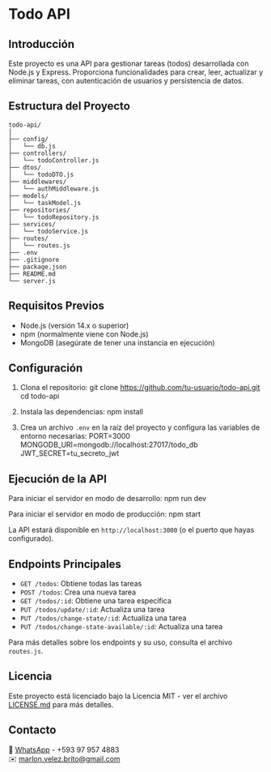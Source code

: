 # Todo API

## Introducción

Este proyecto es una API para gestionar tareas (todos) desarrollada con Node.js y Express. Proporciona funcionalidades para crear, leer, actualizar y eliminar tareas, con autenticación de usuarios y persistencia de datos.

## Estructura del Proyecto

```
todo-api/
│
├── config/
│   └── db.js
├── controllers/
│   └── todoController.js
├── dtos/
│   └── todoDTO.js
├── middlewares/
│   └── authMiddleware.js
├── models/
│   └── taskModel.js
├── repositories/
│   └── todoRepository.js
├── services/
│   └── todoService.js
├── routes/
│   └── routes.js
├── .env
├── .gitignore
├── package.json
├── README.md
└── server.js
```

## Requisitos Previos

- Node.js (versión 14.x o superior)
- npm (normalmente viene con Node.js)
- MongoDB (asegúrate de tener una instancia en ejecución)

## Configuración

1. Clona el repositorio:
git clone https://github.com/tu-usuario/todo-api.git
cd todo-api

2. Instala las dependencias:
npm install

3. Crea un archivo `.env` en la raíz del proyecto y configura las variables de entorno necesarias:
PORT=3000
MONGODB_URI=mongodb://localhost:27017/todo_db
JWT_SECRET=tu_secreto_jwt

## Ejecución de la API

Para iniciar el servidor en modo de desarrollo:
npm run dev

Para iniciar el servidor en modo de producción:
npm start

La API estará disponible en `http://localhost:3000` (o el puerto que hayas configurado).

## Endpoints Principales

- `GET /todos`: Obtiene todas las tareas
- `POST /todos`: Crea una nueva tarea
- `GET /todos/:id`: Obtiene una tarea específica
- `PUT /todos/update/:id`: Actualiza una tarea
- `PUT /todos/change-state/:id`: Actualiza una tarea
- `PUT /todos/change-state-available/:id`: Actualiza una tarea

Para más detalles sobre los endpoints y su uso, consulta el archivo `routes.js`.

## Licencia

Este proyecto está licenciado bajo la Licencia MIT - ver el archivo [LICENSE.md](LICENSE.md) para más detalles.

## Contacto

📱 [WhatsApp](https://wa.me/593979574883?text=Hola,%20vi%20tu%20repositorio%20en%20GitHub) - +593 97 957 4883  
✉️ [marlon.velez.brito@gmail.com](mailto:marlon.velez.brito@gmail.com)

